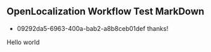 ## OpenLocalization Workflow Test MarkDown
* 09292da5-6963-400a-bab2-a8b8ceb01def 
thanks!

Hello world
